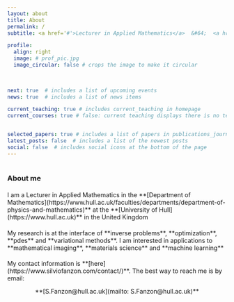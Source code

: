 ```yaml
---
layout: about
title: About
permalink: /
subtitle: <a href='#'>Lecturer in Applied Mathematics</a>  &#64;  <a href='https://www.hull.ac.uk'>Hull</a>

profile:
  align: right
  image: # prof_pic.jpg
  image_circular: false # crops the image to make it circular
  
    

next: true  # includes a list of upcoming events  
news: true  # includes a list of news items  

current_teaching: true # includes current_teaching in homepage 
current_courses: true # false: current teaching displays there is no teaching. True: current teaching displays publications in teaching_lecturer.bib with "current=true"


selected_papers: true # includes a list of papers in publications_journal.bib marked as "selected={true}"
latest_posts: false  # includes a list of the newest posts
social: false  # includes social icons at the bottom of the page
---
```


<hr style="width: 120%; visibility: hidden;">

<h3 style="margin-bottom: 1.3rem"><b>About me</b></h3>

<div markdown="1">
I am a Lecturer in Applied Mathematics in the **[Department of Mathematics](https://www.hull.ac.uk/faculties/departments/department-of-physics-and-mathematics)** at the **[University of Hull](https://www.hull.ac.uk)** in the United Kingdom
</div>

<div markdown="1" style="margin-top: 1.2rem;">
My research is at the interface of **inverse problems**, **optimization**, **pdes** and **variational methods**. I am interested in applications to **mathematical imaging**, **materials science** and **machine learning**
</div>

<div markdown="1" style="margin-top: 1.2rem;">
My contact information is **[here](https://www.silviofanzon.com/contact/)**. The best way to reach me is by email:
</div>

<div markdown="1" style="text-align: center; margin-top: 0.8rem;">
**[S.Fanzon@hull.ac.uk](mailto: S.Fanzon@hull.ac.uk)**
</div>


